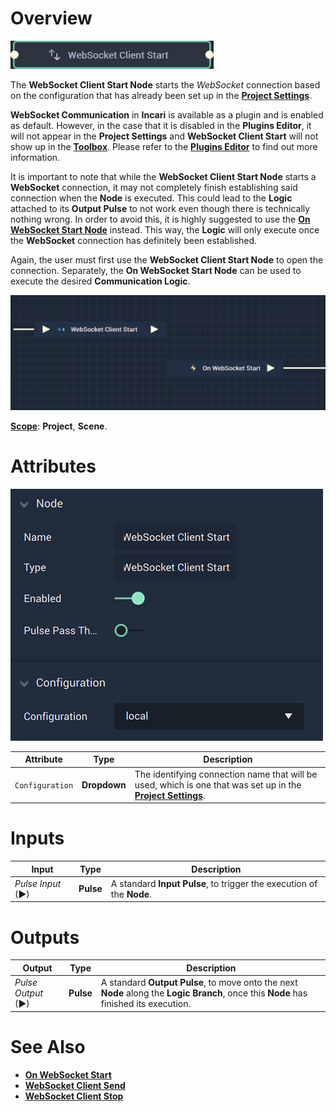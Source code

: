 # Overview

![The WebSocket Client Start Node.](../../../.gitbook/assets/websocketclientstartnode20241.png)

The **WebSocket Client Start Node** starts the *WebSocket* connection based on the configuration that has already been set up in the [**Project Settings**](../../../modules/project-settings/websocket.md).

**WebSocket Communication** in **Incari** is available as a plugin and is enabled as default. However, in the case that it is disabled in the **Plugins Editor**, it will not appear in the **Project Settings** and **WebSocket Client Start** will not show up in the [**Toolbox**](../../overview.md). Please refer to the [**Plugins Editor**](../../../modules/plugins/README.md) to find out more information.

It is important to note that while the **WebSocket Client Start Node** starts a **WebSocket** connection, it may not completely finish establishing said connection when the **Node** is executed. This could lead to the **Logic** attached to its **Output Pulse** to not work even though there is technically nothing wrong. In order to avoid this, it is highly suggested to use the [**On WebSocket Start Node**](events/onwebsocketstart.md) instead. This way, the **Logic** will only execute once the **WebSocket** connection has definitely been established.

Again, the user must first use the **WebSocket Client Start Node** to open the connection. Separately, the **On WebSocket Start Node** can be used to execute the desired **Communication Logic**.

![WebSocket Client Start and On WebSocket Start Configuration.](../../../.gitbook/assets/websocketstartonstartexample.png)

[**Scope**](../../overview.md#scopes): **Project**, **Scene**.

# Attributes

![The WebSocket Client Start Node Attributes.](../../../.gitbook/assets/websocketclientstartatts.png)

|Attribute|Type|Description|
|---|---|---|
|`Configuration`|**Dropdown**|The identifying connection name that will be used, which is one that was set up in the [**Project Settings**](../../../modules/project-settings/websocket.md).|

# Inputs

|Input|Type|Description|
|---|---|---|
|*Pulse Input* (►)|**Pulse**|A standard **Input Pulse**, to trigger the execution of the **Node**.|

# Outputs

|Output|Type|Description|
|---|---|---|
|*Pulse Output* (►)|**Pulse**|A standard **Output Pulse**, to move onto the next **Node** along the **Logic Branch**, once this **Node** has finished its execution.|

# See Also

* [**On WebSocket Start**](events/onwebsocketstart.md)
* [**WebSocket Client Send**](websocketsend.md)
* [**WebSocket Client Stop**](websocketstop.md)

